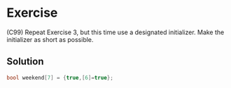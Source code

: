 # Exercise

(C99) Repeat Exercise 3, but this time use a designated initializer. Make the
initializer as short as possible.


## Solution

```c
bool weekend[7] = {true,[6]=true};
```
